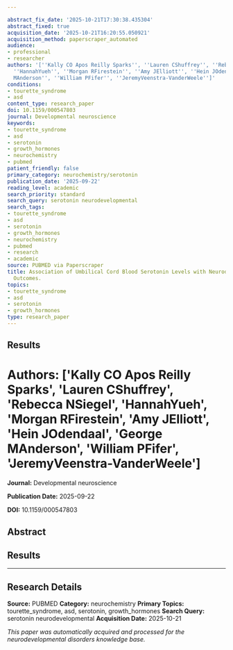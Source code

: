 ```yaml
---

abstract_fix_date: '2025-10-21T17:30:38.435304'
abstract_fixed: true
acquisition_date: '2025-10-21T16:20:55.050921'
acquisition_method: paperscraper_automated
audience:
- professional
- researcher
authors: '[''Kally CO Apos Reilly Sparks'', ''Lauren CShuffrey'', ''Rebecca NSiegel'',
  ''HannahYueh'', ''Morgan RFirestein'', ''Amy JElliott'', ''Hein JOdendaal'', ''George
  MAnderson'', ''William PFifer'', ''JeremyVeenstra-VanderWeele'']'
conditions:
- tourette_syndrome
- asd
content_type: research_paper
doi: 10.1159/000547803
journal: Developmental neuroscience
keywords:
- tourette_syndrome
- asd
- serotonin
- growth_hormones
- neurochemistry
- pubmed
patient_friendly: false
primary_category: neurochemistry/serotonin
publication_date: '2025-09-22'
reading_level: academic
search_priority: standard
search_query: serotonin neurodevelopmental
search_tags:
- tourette_syndrome
- asd
- serotonin
- growth_hormones
- neurochemistry
- pubmed
- research
- academic
source: PUBMED via Paperscraper
title: Association of Umbilical Cord Blood Serotonin Levels with Neurodevelopmental
  Outcomes.
topics:
- tourette_syndrome
- asd
- serotonin
- growth_hormones
type: research_paper
---
```




## Results

# **Authors:** ['Kally CO Apos Reilly Sparks', 'Lauren CShuffrey', 'Rebecca NSiegel', 'HannahYueh', 'Morgan RFirestein', 'Amy JElliott', 'Hein JOdendaal', 'George MAnderson', 'William PFifer', 'JeremyVeenstra-VanderWeele']

**Journal:** Developmental neuroscience

**Publication Date:** 2025-09-22

**DOI:** 10.1159/000547803

## Abstract

## Results

---

## Research Details

**Source:** PUBMED
**Category:** neurochemistry
**Primary Topics:** tourette_syndrome, asd, serotonin, growth_hormones
**Search Query:** serotonin neurodevelopmental
**Acquisition Date:** 2025-10-21

*This paper was automatically acquired and processed for the neurodevelopmental disorders knowledge base.*

